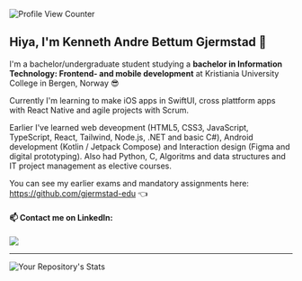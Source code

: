![Profile View Counter](https://komarev.com/ghpvc/?username=gjermstad)
## Hiya, I'm Kenneth Andre Bettum Gjermstad 👋

I'm a bachelor/undergraduate student studying a **bachelor in Information Technology: Frontend- and mobile development** at Kristiania University College in Bergen, Norway 😎

Currently I'm learning to make iOS apps in SwiftUI, cross plattform apps with React Native and agile projects with Scrum.

Earlier I've learned web deveopment (HTML5, CSS3, JavaScript, TypeScript, React, Tailwind, Node.js, .NET and basic C#), Android development (Kotlin / Jetpack Compose) and Interaction design (Figma and digital prototyping). Also had Python, C, Algoritms and data structures and IT project management as elective courses.

You can see my earlier exams and mandatory assignments here: https://github.com/gjermstad-edu 👈



#### 📫 Contact me on LinkedIn:
[<img src="https://img.shields.io/badge/LinkedIn-0077B5?style=for-the-badge&logo=linkedin&logoColor=white" />](https://www.linkedin.com/in/kennethbettumgjermstad/)

---

![Your Repository's Stats](https://github-readme-stats.vercel.app/api?username=gjermstad&show_icons=true)

<!--
**Gjermstad/Gjermstad** is a ✨ _special_ ✨ repository because its `README.md` (this file) appears on your GitHub profile.

Here are some ideas to get you started:

- 🔭 I’m currently working on ...
- 🌱 I’m currently learning ...
- 👯 I’m looking to collaborate on ...
- 🤔 I’m looking for help with ...
- 💬 Ask me about ...
- 📫 How to reach me: ...
- 😄 Pronouns: ...
- ⚡ Fun fact: ...
-->
